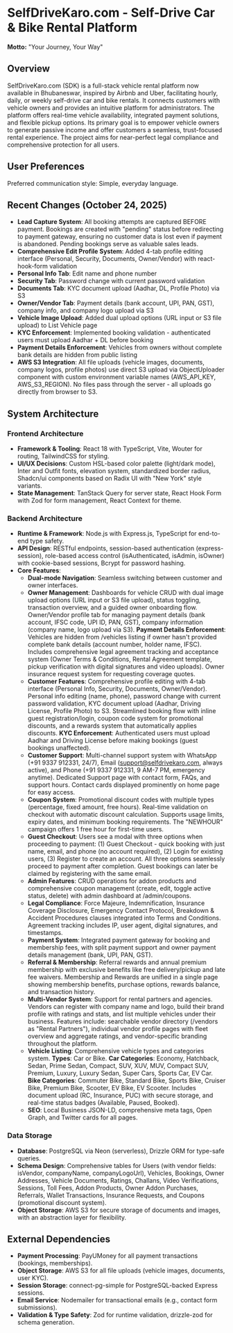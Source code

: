 # SelfDriveKaro.com - Self-Drive Car & Bike Rental Platform

**Motto:** "Your Journey, Your Way"

## Overview
SelfDriveKaro.com (SDK) is a full-stack vehicle rental platform now available in Bhubaneswar, inspired by Airbnb and Uber, facilitating hourly, daily, or weekly self-drive car and bike rentals. It connects customers with vehicle owners and provides an intuitive platform for administrators. The platform offers real-time vehicle availability, integrated payment solutions, and flexible pickup options. Its primary goal is to empower vehicle owners to generate passive income and offer customers a seamless, trust-focused rental experience. The project aims for near-perfect legal compliance and comprehensive protection for all users.

## User Preferences
Preferred communication style: Simple, everyday language.

## Recent Changes (October 24, 2025)
- **Lead Capture System**: All booking attempts are captured BEFORE payment. Bookings are created with "pending" status before redirecting to payment gateway, ensuring no customer data is lost even if payment is abandoned. Pending bookings serve as valuable sales leads.
- **Comprehensive Edit Profile System**: Added 4-tab profile editing interface (Personal, Security, Documents, Owner/Vendor) with react-hook-form validation
- **Personal Info Tab**: Edit name and phone number
- **Security Tab**: Password change with current password validation
- **Documents Tab**: KYC document upload (Aadhar, DL, Profile Photo) via S3
- **Owner/Vendor Tab**: Payment details (bank account, UPI, PAN, GST), company info, and company logo upload via S3
- **Vehicle Image Upload**: Added dual upload options (URL input or S3 file upload) to List Vehicle page
- **KYC Enforcement**: Implemented booking validation - authenticated users must upload Aadhar + DL before booking
- **Payment Details Enforcement**: Vehicles from owners without complete bank details are hidden from public listing
- **AWS S3 Integration**: All file uploads (vehicle images, documents, company logos, profile photos) use direct S3 upload via ObjectUploader component with custom environment variable names (AWS_API_KEY, AWS_S3_REGION). No files pass through the server - all uploads go directly from browser to S3.

## System Architecture

### Frontend Architecture
- **Framework & Tooling**: React 18 with TypeScript, Vite, Wouter for routing, TailwindCSS for styling.
- **UI/UX Decisions**: Custom HSL-based color palette (light/dark mode), Inter and Outfit fonts, elevation system, standardized border radius, Shadcn/ui components based on Radix UI with "New York" style variants.
- **State Management**: TanStack Query for server state, React Hook Form with Zod for form management, React Context for theme.

### Backend Architecture
- **Runtime & Framework**: Node.js with Express.js, TypeScript for end-to-end type safety.
- **API Design**: RESTful endpoints, session-based authentication (express-session), role-based access control (isAuthenticated, isAdmin, isOwner) with cookie-based sessions, Bcrypt for password hashing.
- **Core Features**:
    - **Dual-mode Navigation**: Seamless switching between customer and owner interfaces.
    - **Owner Management**: Dashboards for vehicle CRUD with dual image upload options (URL input or S3 file upload), status toggling, transaction overview, and a guided owner onboarding flow. Owner/Vendor profile tab for managing payment details (bank account, IFSC code, UPI ID, PAN, GST), company information (company name, logo upload via S3). **Payment Details Enforcement**: Vehicles are hidden from /vehicles listing if owner hasn't provided complete bank details (account number, holder name, IFSC). Includes comprehensive legal agreement tracking and acceptance system (Owner Terms & Conditions, Rental Agreement template, pickup verification with digital signatures and video uploads). Owner insurance request system for requesting coverage quotes.
    - **Customer Features**: Comprehensive profile editing with 4-tab interface (Personal Info, Security, Documents, Owner/Vendor). Personal info editing (name, phone), password change with current password validation, KYC document upload (Aadhar, Driving License, Profile Photo) to S3. Streamlined booking flow with inline guest registration/login, coupon code system for promotional discounts, and a rewards system that automatically applies discounts. **KYC Enforcement**: Authenticated users must upload Aadhar and Driving License before making bookings (guest bookings unaffected).
    - **Customer Support**: Multi-channel support system with WhatsApp (+91 9337 912331, 24/7), Email (support@selfdrivekaro.com, always active), and Phone (+91 9337 912331, 9 AM-7 PM, emergency anytime). Dedicated Support page with contact form, FAQs, and support hours. Contact cards displayed prominently on home page for easy access.
    - **Coupon System**: Promotional discount codes with multiple types (percentage, fixed amount, free hours). Real-time validation on checkout with automatic discount calculation. Supports usage limits, expiry dates, and minimum booking requirements. The "NEWHOUR" campaign offers 1 free hour for first-time users.
    - **Guest Checkout**: Users see a modal with three options when proceeding to payment: (1) Guest Checkout - quick booking with just name, email, and phone (no account required), (2) Login for existing users, (3) Register to create an account. All three options seamlessly proceed to payment after completion. Guest bookings can later be claimed by registering with the same email.
    - **Admin Features**: CRUD operations for addon products and comprehensive coupon management (create, edit, toggle active status, delete) with admin dashboard at /admin/coupons.
    - **Legal Compliance**: Force Majeure, Indemnification, Insurance Coverage Disclosure, Emergency Contact Protocol, Breakdown & Accident Procedures clauses integrated into Terms and Conditions. Agreement tracking includes IP, user agent, digital signatures, and timestamps.
    - **Payment System**: Integrated payment gateway for booking and membership fees, with split payment support and owner payment details management (bank, UPI, PAN, GST).
    - **Referral & Membership**: Referral rewards and annual premium membership with exclusive benefits like free delivery/pickup and late fee waivers. Membership and Rewards are unified in a single page showing membership benefits, purchase options, rewards balance, and transaction history.
    - **Multi-Vendor System**: Support for rental partners and agencies. Vendors can register with company name and logo, build their brand profile with ratings and stats, and list multiple vehicles under their business. Features include: searchable vendor directory (/vendors as "Rental Partners"), individual vendor profile pages with fleet overview and aggregate ratings, and vendor-specific branding throughout the platform.
    - **Vehicle Listing**: Comprehensive vehicle types and categories system. **Types**: Car or Bike. **Car Categories**: Economy, Hatchback, Sedan, Prime Sedan, Compact, SUV, XUV, MUV, Compact SUV, Premium, Luxury, Luxury Sedan, Super Cars, Sports Car, EV Car. **Bike Categories**: Commuter Bike, Standard Bike, Sports Bike, Cruiser Bike, Premium Bike, Scooter, EV Bike, EV Scooter. Includes document upload (RC, Insurance, PUC) with secure storage, and real-time status badges (Available, Paused, Booked).
    - **SEO**: Local Business JSON-LD, comprehensive meta tags, Open Graph, and Twitter cards for all pages.

### Data Storage
- **Database**: PostgreSQL via Neon (serverless), Drizzle ORM for type-safe queries.
- **Schema Design**: Comprehensive tables for Users (with vendor fields: isVendor, companyName, companyLogoUrl), Vehicles, Bookings, Owner Addresses, Vehicle Documents, Ratings, Challans, Video Verifications, Sessions, Toll Fees, Addon Products, Owner Addon Purchases, Referrals, Wallet Transactions, Insurance Requests, and Coupons (promotional discount system).
- **Object Storage**: AWS S3 for secure storage of documents and images, with an abstraction layer for flexibility.

## External Dependencies

- **Payment Processing**: PayUMoney for all payment transactions (bookings, memberships).
- **Object Storage**: AWS S3 for all file uploads (vehicle images, documents, user KYC).
- **Session Storage**: connect-pg-simple for PostgreSQL-backed Express sessions.
- **Email Service**: Nodemailer for transactional emails (e.g., contact form submissions).
- **Validation & Type Safety**: Zod for runtime validation, drizzle-zod for schema generation.